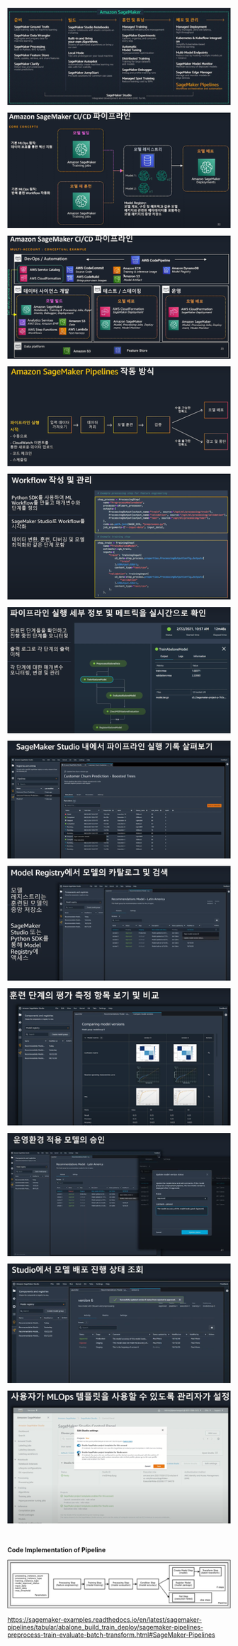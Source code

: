 ![Alt text](sagemaker_studio_total.png)

![Alt text](sagemaker_pipeline_core_concepts.png)

![Alt text](sagemaker_pipeline_2.png)

![Alt text](1.png)

![Alt text](2.png)

![Alt text](3.png)

![Alt text](4.png)

![Alt text](5.png)

![Alt text](6.png)

![Alt text](7.png)

![Alt text](8.png)

![Alt text](9.png)



<br/><br/>
**Code Implementation of Pipeline**

![Alt text](pipeline.png)

https://sagemaker-examples.readthedocs.io/en/latest/sagemaker-pipelines/tabular/abalone_build_train_deploy/sagemaker-pipelines-preprocess-train-evaluate-batch-transform.html#SageMaker-Pipelines

